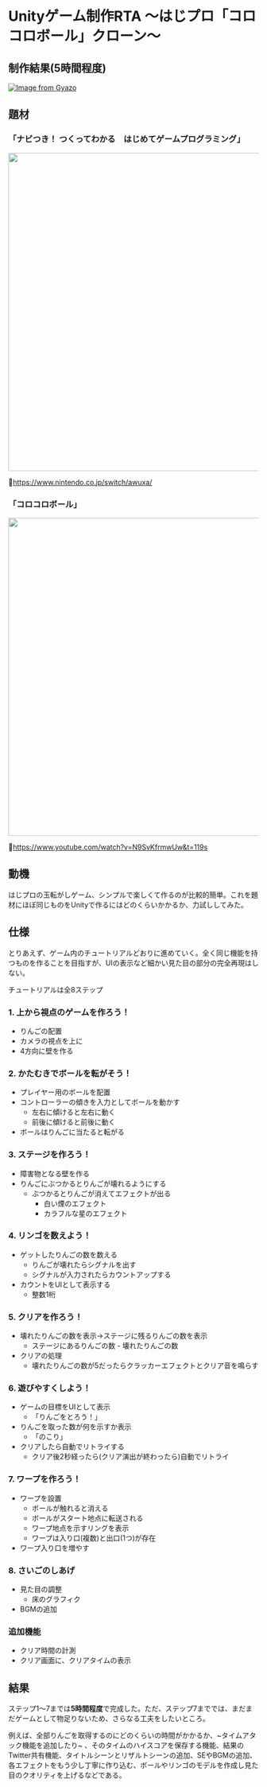 # Unityゲーム制作RTA 〜はじプロ「コロコロボール」クローン〜
## 制作結果(5時間程度)
[![Image from Gyazo](https://i.gyazo.com/66b2f4390396ee0dd93c3cf9356e77c5.gif)](https://gyazo.com/66b2f4390396ee0dd93c3cf9356e77c5)

## 題材
### 「ナビつき！ つくってわかる　はじめてゲームプログラミング」
<img src="https://user-images.githubusercontent.com/40447362/128122388-736af07b-3464-4770-a475-42cf17d7425f.png" width=640>

🔗https://www.nintendo.co.jp/switch/awuxa/

### 「コロコロボール」
<img width="640" src="https://user-images.githubusercontent.com/40447362/128122638-9fd60413-f605-477e-8323-1ecde808e7d5.png">

🔗https://www.youtube.com/watch?v=N9SvKfrmwUw&t=119s

## 動機

はじプロの玉転がしゲーム、シンプルで楽しくて作るのが比較的簡単。これを題材にほぼ同じものをUnityで作るにはどのくらいかかるか、力試ししてみた。



## 仕様

とりあえず、ゲーム内のチュートリアルどおりに進めていく。全く同じ機能を持つものを作ることを目指すが、UIの表示など細かい見た目の部分の完全再現はしない。

チュートリアルは全8ステップ

### 1. 上から視点のゲームを作ろう！

- りんごの配置
- カメラの視点を上に
- 4方向に壁を作る



### 2. かたむきでボールを転がそう！

- プレイヤー用のボールを配置
- コントローラーの傾きを入力としてボールを動かす
  - 左右に傾けると左右に動く
  - 前後に傾けると前後に動く
- ボールはりんごに当たると転がる



### 3. ステージを作ろう！

- 障害物となる壁を作る
- りんごにぶつかるとりんごが壊れるようにする
  - ぶつかるとりんごが消えてエフェクトが出る
    - 白い煙のエフェクト
    - カラフルな星のエフェクト



### 4. リンゴを数えよう！

- ゲットしたりんごの数を数える
  - りんごが壊れたらシグナルを出す
  - シグナルが入力されたらカウントアップする
- カウントをUIとして表示する
  - 整数1桁



### 5. クリアを作ろう！

- 壊れたりんごの数を表示→ステージに残るりんごの数を表示
  - ステージにあるりんごの数 - 壊れたりんごの数
- クリアの処理
  - 壊れたりんごの数が5だったらクラッカーエフェクトとクリア音を鳴らす



### 6. 遊びやすくしよう！

- ゲームの目標をUIとして表示
  - 「りんごをとろう！」
- りんごを取った数が何を示すか表示
  - 「のこり」
- クリアしたら自動でリトライする
  - クリア後2秒経ったら(クリア演出が終わったら)自動でリトライ



### 7. ワープを作ろう！

- ワープを設置
  - ボールが触れると消える
  - ボールがスタート地点に転送される
  - ワープ地点を示すリングを表示
  - ワープは入り口(複数)と出口(1つ)が存在
- ワープ入り口を増やす



### 8. さいごのしあげ

- 見た目の調整
  - 床のグラフィク
- BGMの追加

### 追加機能
- クリア時間の計測
- クリア画面に、クリアタイムの表示


## 結果
ステップ1〜7までは**5時間程度**で完成した。ただ、ステップ7まででは、まだまだゲームとして物足りないため、さらなる工夫をしたいところ。

例えば、全部りんごを取得するのにどのくらいの時間がかかるか、~タイムアタック機能を追加したり~ 、そのタイムのハイスコアを保存する機能、結果のTwitter共有機能、タイトルシーンとリザルトシーンの追加、SEやBGMの追加、各エフェクトをもう少し丁寧に作り込む、ボールやリンゴのモデルを作成し見た目のクオリティを上げるなどである。



